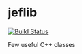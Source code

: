 # jeflib

[![Build Status](https://travis-ci.org/engjefersonsantiago/jeflib.svg?branch=master)](https://travis-ci.org/engjefersonsantiago/jeflib)

Few useful C++ classes
